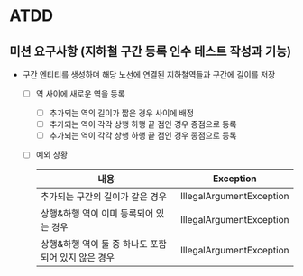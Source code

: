 # ATDD

## 미션 요구사항 (지하철 구간 등록 인수 테스트 작성과 기능)

- 구간 엔티티를 생성하며 해당 노선에 연결된 지하철역들과 구간에 길이를 저장
    * [ ] 역 사이에 새로운 역을 등록
      - [ ] 추가되는 역의 길이가 짧은 경우 사이에 배정
      - [ ] 추가되는 역이 각각 상행 하행 끝 점인 경우 종점으로 등록
      - [ ] 추가되는 역이 각각 상행 하행 끝 점인 경우 종점으로 등록
    
    * [ ] 예외 상황
        
        |내용   |Exception|
        |---|---|
        | 추가되는 구간의 길이가 같은 경우 |IllegalArgumentException|
        | 상행&하행 역이 이미 등록되어 있는 경우 |IllegalArgumentException|
        | 상행&하행 역이 둘 중 하나도 포함되어 있지 않은 경우 |IllegalArgumentException|
